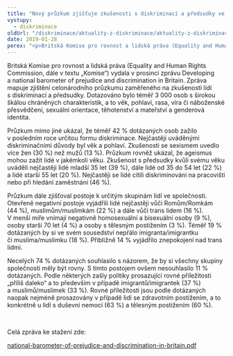 ```yaml
---
title: "Nový průzkum zjišťuje zkušenosti s diskriminací a předsudky ve Velké Británii"
vystupy:
  - diskriminace
oldUrl: "/diskriminace/aktuality-z-diskriminace/aktuality-z-diskriminace-2019/novy-pruzkum-zjistuje-zkusenosti-s-diskriminaci-a-predsudky-ve-velke-britanii/"
date: 2019-01-28
perex: "<p>Britská Komise pro rovnost a lidská práva (Equality and Human Rights Commission) provedla poprvé po deseti letech celonárodní průzkum na téma diskriminace a předsudky ve společnosti.</p>"
---
```


<!-- imported from the old website -->

<p>Britská Komise pro rovnost a lidská práva (Equality and Human Rights Commission, dále v textu „Komise“) vydala v prosinci zprávu Developing a national barometer of prejudice and discrimination in Britain. Zpráva mapuje zjištění celonárodního průzkumu zaměřeného na zkušenosti lidí s diskriminací a předsudky. Dotazováno bylo téměř 3 000 osob s širokou škálou chráněných charakteristik, a to věk, pohlaví, rasa, víra či náboženské přesvědčení, sexuální orientace, těhotenství a mateřství a genderová identita. </p> <p>Průzkum mimo jiné ukázal, že téměř 42 % dotázaných osob zažilo v posledním roce určitou formu diskriminace. Nejčastěji uváděnými diskriminačními důvody byl věk a pohlaví. Zkušenosti se sexismem uvedlo více žen (30 %) než mužů (13 %). Průzkum rovněž ukázal, že ageismus mohou zažít lidé v jakémkoli věku. Zkušenost s předsudky kvůli svému věku uváděli nejčastěji lidé mladší 35 let (39 %), dále lidé od 35 do 54 let (22 %) a lidé starší 55 let (20 %). Nejčastěji se lidé cítili diskriminováni na pracovišti nebo při hledání zaměstnání (46 %).</p> <p>Průzkum dále zjišťoval postoje k určitým skupinám lidí ve společnosti. Otevřeně negativní postoje vyjádřili lidé nejčastěji vůči Romům/Romkám (44 %), muslimům/muslimkám (22 %) a dále vůči trans lidem (16 %). V menší míře vnímají negativně homosexuální a bisexuální osoby (9 %), osoby starší 70 let (4 %) a osoby s tělesným postižením (3 %). Téměř 19 % dotázaných by si ve svém sousedství nepřálo imigranta/imigrantku či muslima/muslimku (18 %). Přibližně 14 % vyjádřilo znepokojení nad trans lidmi.</p> <p>Necelých 74 % dotázaných souhlasilo s názorem, že by si všechny skupiny společnosti měly být rovny. S tímto postojem ovšem nesouhlasilo 11 % dotázaných. Podle některých zašly politiky prosazující rovné příležitosti „příliš daleko“ a to především v případě imigrantů/imigrantek (37 %) a muslimů/muslimek (33 %). Rovné příležitosti jsou podle dotázaných naopak nejméně prosazovány v případě lidí se zdravotním postižením, a to konkrétně u lidí s duševní nemocí (63 %) a tělesným postižením (60 %).</p> <p> </p> <p>Celá zpráva ke stažení zde:</p> <a href="https://www.equalityhumanrights.com/sites/default/files/national-barometer-of-prejudice-and-discrimination-in-britain.pdf" target="_blank">national-barometer-of-prejudice-and-discrimination-in-britain.pdf</a>

